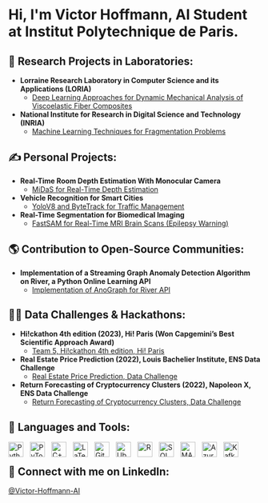 <h1>Hi, I'm Victor Hoffmann, AI Student at Institut Polytechnique de Paris.</h1>

<h2>🔭 Research Projects in Laboratories:</h2>

- <b>Lorraine Research Laboratory in Computer Science and its Applications (LORIA) </b>
  - [Deep Learning Approaches for Dynamic Mechanical Analysis of Viscoelastic Fiber Composites](https://github.com/VictorHoffmann1/DUNNE-Research-Project-LORIA)
- <b>National Institute for Research in Digital Science and Technology (INRIA)</b>
  - [Machine Learning Techniques for Fragmentation Problems](https://github.com/VictorHoffmann1/Research-Project-INRIA-IECL)
 
<h2>✍️ Personal Projects:</h2>

- <b> Real-Time Room Depth Estimation With Monocular Camera </b>
  - [MiDaS for Real-Time Depth Estimation](https://github.com/VictorHoffmann1/Real-Time-Depth-Estimation)
- <b> Vehicle Recognition for Smart Cities </b>
  - [YoloV8 and ByteTrack for Traffic Management](https://github.com/VictorHoffmann1/Traffic-Management-Smart-Cities)
- <b> Real-Time Segmentation for Biomedical Imaging </b>
  - [FastSAM for Real-Time MRI Brain Scans (Epilepsy Warning)](https://github.com/VictorHoffmann1/FastSAM-Biomedical-Imaging)

<h2>🌎 Contribution to Open-Source Communities:</h2>

- <b> Implementation of a Streaming Graph Anomaly Detection Algorithm on River, a Python Online Learning API </b>
  - [Implementation of AnoGraph for River API](https://github.com/VictorHoffmann1/AnoGraph-for-River-API)

<h2>👨‍💻 Data Challenges & Hackathons:</h2>

- <b> Hi!ckathon 4th edition (2023), Hi! Paris (Won Capgemini’s Best Scientific Approach Award) </b>
  - [Team 5, Hi!ckathon 4th edition, Hi! Paris](https://github.com/VictorHoffmann1/Team-5-Hackathon-4-Hi-Paris)
- <b>Real Estate Price Prediction (2022), Louis Bachelier Institute, ENS Data Challenge </b>
  - [Real Estate Price Prediction, Data Challenge](https://github.com/VictorHoffmann1/ENS-Challenge-Data-Real-Estate)
- <b>Return Forecasting of Cryptocurrency Clusters (2022), Napoleon X, ENS Data Challenge </b>
  - [Return Forecasting of Cryptocurrency Clusters, Data Challenge](https://github.com/VictorHoffmann1/ENS-Challenge-Data-Cryptocurrency-Clusters)
 
<h2> 🧰 Languages and Tools:</h2>

<img align="left" alt="Python" width="30px" style="padding-right:10px;" src="https://cdn.jsdelivr.net/gh/devicons/devicon/icons/python/python-plain.svg" />
<img align="left" alt="PyTorch" width="30px" style="padding-right:10px;" src="https://cdn.jsdelivr.net/gh/devicons/devicon/icons/pytorch/pytorch-original.svg" />
<img align="left" alt="C++" width="30px" style="padding-right:10px;" src="https://cdn.jsdelivr.net/gh/devicons/devicon/icons/cplusplus/cplusplus-original.svg" />
<img align="left" alt="LaTeX" width="30px" style="padding-right:10px;" src="https://cdn.jsdelivr.net/gh/devicons/devicon/icons/latex/latex-original.svg" />
<img align="left" alt="Git" width="30px" style="padding-right:10px;" src="https://cdn.jsdelivr.net/gh/devicons/devicon/icons/git/git-original.svg" />
<img align="left" alt="Ubuntu" width="30px" style="padding-right:10px;" src="https://cdn.jsdelivr.net/gh/devicons/devicon/icons/ubuntu/ubuntu-plain.svg" />
<img align="left" alt="R" width="30px" style="padding-right:10px;" src="https://cdn.jsdelivr.net/gh/devicons/devicon/icons/r/r-original.svg" />
<img align="left" alt="SQL" width="30px" style="padding-right:10px;" src="https://cdn.jsdelivr.net/gh/devicons/devicon/icons/sqlite/sqlite-original.svg" />
<img align="left" alt="MATLAB" width="30px" style="padding-right:10px;" src="https://cdn.jsdelivr.net/gh/devicons/devicon/icons/matlab/matlab-original.svg" />
<img align="left" alt="Azure" width="30px" style="padding-right:10px;" src="https://cdn.jsdelivr.net/gh/devicons/devicon/icons/azure/azure-original.svg" />
<img align="left" alt="Kafka" width="30px" style="padding-right:10px;" src="https://cdn.jsdelivr.net/gh/devicons/devicon/icons/apachekafka/apachekafka-original.svg" />

<br />
  
<h2> 🤳 Connect with me on LinkedIn:</h2>

[@Victor-Hoffmann-AI](https://www.linkedin.com/in/victor-hoffmann-ai/)
